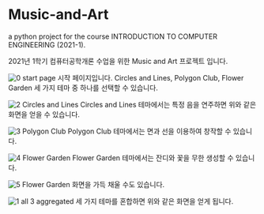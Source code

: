 # Music-and-Art
a python project for the course INTRODUCTION TO COMPUTER ENGINEERING (2021-1).
  
2021년 1학기 컴퓨터공학개론 수업을 위한 Music and Art 프로젝트 입니다.
  
  
![0  start page](https://user-images.githubusercontent.com/117519072/222178858-f5f2af1d-91e1-4ac6-be03-204fdc8342dd.PNG)
시작 페이지입니다. Circles and Lines, Polygon Club, Flower Garden 세 가지 테마 중 하나를 선택할 수 있습니다. 

![2  Circles and Lines](https://user-images.githubusercontent.com/117519072/222179475-01bb2a02-b10f-4f50-8220-cf3a0870c5bf.PNG)
Circles and Lines 테마에서는 특정 음을 연주하면 위와 같은 화면을 얻을 수 있습니다. 

![3  Polygon Club](https://user-images.githubusercontent.com/117519072/222179478-5426868f-65b6-457d-b211-5ba88de0025d.PNG)
Polygon Club 테마에서는 면과 선을 이용하여 창작할 수 있습니다. 

![4  Flower Garden](https://user-images.githubusercontent.com/117519072/222179484-c13385e1-ec24-47f3-8fcb-226f8d1a1156.PNG)
Flower Garden 테마에서는 잔디와 꽃을 무한 생성할 수 있습니다. 

![5  Flower Garden](https://user-images.githubusercontent.com/117519072/222179489-5e618fa2-95f1-4040-bf39-b5de47a48741.PNG)
화면을 가득 채울 수도 있습니다.

![1  all 3 aggregated](https://user-images.githubusercontent.com/117519072/222179423-7048421a-9257-4051-b894-6ca85a590a7d.PNG)
세 가지 테마를 혼합하면 위와 같은 화면을 얻게 됩니다. 
